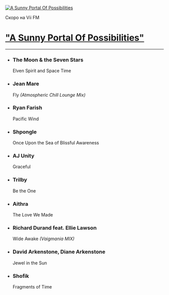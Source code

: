 [![A Sunny Portal Of Possibilities](https://viifm.art/data/image/asp54775686878987098.jpg)][1]

Скоро на Vii FM

# ["A Sunny Portal Of Possibilities"][1]

---

- ### The Moon & the Seven Stars
  Elven Spirit and Space Time

- ### Jean Mare
  Fly _(Atmospheric Chill Lounge Mix)_

- ### Ryan Farish
  Pacific Wind

- ### Shpongle
  Once Upon the Sea of Blissful Awareness

- ### AJ Unity
  Graceful

- ### Trilby
  Be the One

- ### Aithra
  The Love We Made

- ### Richard Durand feat. Ellie Lawson
  Wide Awake _(Vaigmania MIX)_

- ### David Arkenstone, Diane Arkenstone
  Jewel in the Sun

- ### Shofik
  Fragments of Time




[1]: https://t.me/viifm_lux
